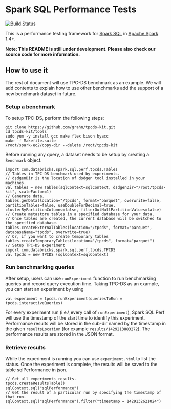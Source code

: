 # Spark SQL Performance Tests

[![Build Status](https://travis-ci.org/databricks/spark-sql-perf.svg)](https://travis-ci.org/databricks/spark-sql-perf)

This is a performance testing framework for [Spark SQL](https://spark.apache.org/sql/) in [Apache Spark](https://spark.apache.org/) 1.4+.

**Note: This README is still under development. Please also check our source code for more information.**

## How to use it
The rest of document will use TPC-DS benchmark as an example. We will add contents to explain how to use other benchmarks add the support of a new benchmark dataset in future.

### Setup a benchmark

To setup TPC-DS, perform the following steps:

```
git clone https://github.com/grahn/tpcds-kit.git
cd tpcds-kit/tools
sudo yum -y install gcc make flex bison byacc
make -f Makefile.suite
/root/spark-ec2/copy-dir --delete /root/tpcds-kit
```

Before running any query, a dataset needs to be setup by creating a `Benchmark` object.

```
import com.databricks.spark.sql.perf.tpcds.Tables
// Tables in TPC-DS benchmark used by experiments.
// dsdgenDir is the location of dsdgen tool installed in your machines.
val tables = new Tables(sqlContext=sqlContext, dsdgenDir="/root/tpcds-kit", scaleFactor=1)
// Generate data.
tables.genData(location="/tpcds", format="parquet", overwrite=false, partitionTables=false, useDoubleForDecimal=true, clusterByPartitionColumns=false, filterOutNullPartitionValues=false)
// Create metastore tables in a specified database for your data.
// Once tables are created, the current database will be switched to the specified database.
tables.createExternalTables(location="/tpcds", format="parquet", databaseName="tpcds", overwrite=true)
// Or, if you want to create temporary tables
tables.createTemporaryTables(location="/tpcds", format="parquet")
// Setup TPC-DS experiment
import com.databricks.spark.sql.perf.tpcds.TPCDS
val tpcds = new TPCDS (sqlContext=sqlContext)
```

### Run benchmarking queries
After setup, users can use `runExperiment` function to run benchmarking queries and record query execution time. Taking TPC-DS as an example, you can start an experiment by using

```
val experiment = tpcds.runExperiment(queriesToRun = tpcds.interactiveQueries)
```

For every experiment run (i.e.\ every call of `runExperiment`), Spark SQL Perf will use the timestamp of the start time to identify this experiment. Performance results will be stored in the sub-dir named by the timestamp in the given `resultsLocation` (for example `results/1429213883272`). The performance results are stored in the JSON format.

### Retrieve results
While the experiment is running you can use `experiment.html` to list the status.  Once the experiment is complete, the results will be saved to the table sqlPerformance in json.

```
// Get all experiments results.
tpcds.createResultsTable()
sqlContext.sql("sqlPerformance")
// Get the result of a particular run by specifying the timestamp of that run.
sqlContext.sql("sqlPerformance").filter("timestamp = 1429132621024")
```